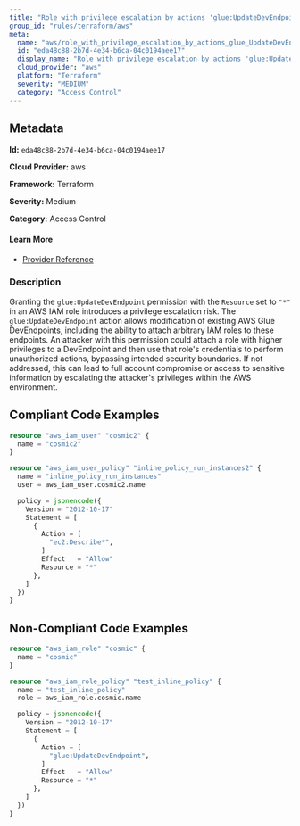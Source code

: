 ```yaml
---
title: "Role with privilege escalation by actions 'glue:UpdateDevEndpoint'"
group_id: "rules/terraform/aws"
meta:
  name: "aws/role_with_privilege_escalation_by_actions_glue_UpdateDevEndpoint"
  id: "eda48c88-2b7d-4e34-b6ca-04c0194aee17"
  display_name: "Role with privilege escalation by actions 'glue:UpdateDevEndpoint'"
  cloud_provider: "aws"
  platform: "Terraform"
  severity: "MEDIUM"
  category: "Access Control"
---
```

## Metadata

**Id:** `eda48c88-2b7d-4e34-b6ca-04c0194aee17`

**Cloud Provider:** aws

**Framework:** Terraform

**Severity:** Medium

**Category:** Access Control

#### Learn More

 - [Provider Reference](https://registry.terraform.io/providers/hashicorp/aws/latest/docs/resources/iam_role_policy#policy)

### Description

 Granting the `glue:UpdateDevEndpoint` permission with the `Resource` set to `"*"` in an AWS IAM role introduces a privilege escalation risk. The `glue:UpdateDevEndpoint` action allows modification of existing AWS Glue DevEndpoints, including the ability to attach arbitrary IAM roles to these endpoints. An attacker with this permission could attach a role with higher privileges to a DevEndpoint and then use that role's credentials to perform unauthorized actions, bypassing intended security boundaries. If not addressed, this can lead to full account compromise or access to sensitive information by escalating the attacker's privileges within the AWS environment.


## Compliant Code Examples
```terraform
resource "aws_iam_user" "cosmic2" {
  name = "cosmic2"
}

resource "aws_iam_user_policy" "inline_policy_run_instances2" {
  name = "inline_policy_run_instances"
  user = aws_iam_user.cosmic2.name

  policy = jsonencode({
    Version = "2012-10-17"
    Statement = [
      {
        Action = [
          "ec2:Describe*",
        ]
        Effect   = "Allow"
        Resource = "*"
      },
    ]
  })
}

```
## Non-Compliant Code Examples
```terraform
resource "aws_iam_role" "cosmic" {
  name = "cosmic"
}

resource "aws_iam_role_policy" "test_inline_policy" {
  name = "test_inline_policy"
  role = aws_iam_role.cosmic.name

  policy = jsonencode({
    Version = "2012-10-17"
    Statement = [
      {
        Action = [
          "glue:UpdateDevEndpoint",
        ]
        Effect   = "Allow"
        Resource = "*"
      },
    ]
  })
}

```